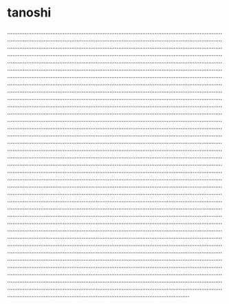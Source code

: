 # tanoshi

.........................................................................................................................................................................................................................................................................................................................................................................................................................................................................................................................................................................................................................................................................................................................................................................................................................................................................................................................................................................................................................................................................................................................................................................................................................................................................................................................................................................................................................................................................................................................................................................................................................................................................................................................................................................................................................................................................................................................................................................................................................................................................................................................................................................................................................................................................................................................................................................................................................................................................................................................................................................................................................................................................................................................................................................................................................................................................................................................................................................................................................................................................................................................................................................................................................................................................................................................................................................................................................................................................................................................................................................................................................................................................................................................................................................................................................................................................................................................................................................................................................................................................................................................................................................................................................................................................................................................................................................................................................................................................................................................................................................................................................................................................................................................................................